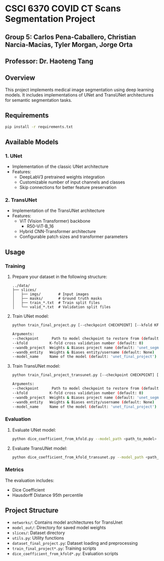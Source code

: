 # CSCI 6370 COVID CT Scans Segmentation Project

## Group 5: Carlos Pena-Caballero, Christian Narcia-Macias, Tyler Morgan, Jorge Orta
## Professor: Dr. Haoteng Tang

## Overview
This project implements medical image segmentation using deep learning models. It includes implementations of UNet and TransUNet architectures for semantic segmentation tasks.

## Requirements

```bash
pip install -r requirements.txt
```

## Available Models

### 1. UNet
- Implementation of the classic UNet architecture
- Features:
  - DeepLabV3 pretrained weights integration
  - Customizable number of input channels and classes
  - Skip connections for better feature preservation

### 2. TransUNet
- Implementation of the TransUNet architecture
- Features:
  - ViT (Vision Transformer) backbone
    - R50-ViT-B_16
  - Hybrid CNN-Transformer architecture
  - Configurable patch sizes and transformer parameters

## Usage

### Training
1. Prepare your dataset in the following structure:
   ```
   ../data/
   ├── slices/
   │   ├── imgs/        # Input images
   │   ├── masks/       # Ground truth masks
   │   ├── train_*.txt  # Train split files
   │   └── valid_*.txt  # Validation split files
   ```

2. Train UNet model:
   ```bash
   python train_final_project.py [--checkpoint CHECKPOINT] [--kfold KFOLD] [--wandb_project WANDB_PROJECT] [--wandb_entity WANDB_ENTITY] [--model_name MODEL_NAME]

   Arguments:
   --checkpoint      Path to model checkpoint to restore from (default: None)
   --kfold          K-fold cross validation number (default: 0) 
   --wandb_project  Weights & Biases project name (default: 'unet_segmentation')
   --wandb_entity   Weights & Biases entity/username (default: None)
   --model_name     Name of the model (default: 'unet_final_project')
   ```

3. Train TransUNet model:
   ```bash
   python train_final_project_transunet.py [--checkpoint CHECKPOINT] [--kfold KFOLD] [--wandb_project WANDB_PROJECT] [--wandb_entity WANDB_ENTITY] [--model_name MODEL_NAME]

   Arguments:
   --checkpoint      Path to model checkpoint to restore from (default: None)
   --kfold          K-fold cross validation number (default: 0)
   --wandb_project  Weights & Biases project name (default: 'unet_segmentation')
   --wandb_entity   Weights & Biases entity/username (default: None)
   --model_name     Name of the model (default: 'unet_final_project')
   ```

### Evaluation
1. Evaluate UNet model:
   ```bash
   python dice_coefficient_from_kfold.py --model_path <path_to_model> --kfold <fold_number>
   ```

2. Evaluate TransUNet model:
   ```bash
   python dice_coefficient_from_kfold_transunet.py --model_path <path_to_model> --kfold <fold_number>
   ```

### Metrics
The evaluation includes:
- Dice Coefficient
- Hausdorff Distance 95th percentile

## Project Structure
- `networks/`: Contains model architectures for TransUnet 
- `model_out/`: Directory for saved model weights
- `slices/`: Dataset directory
- `utils.py`: Utility functions
- `dataset_final_project.py`: Dataset loading and preprocessing
- `train_final_project*.py`: Training scripts
- `dice_coefficient_from_kfold*.py`: Evaluation scripts
